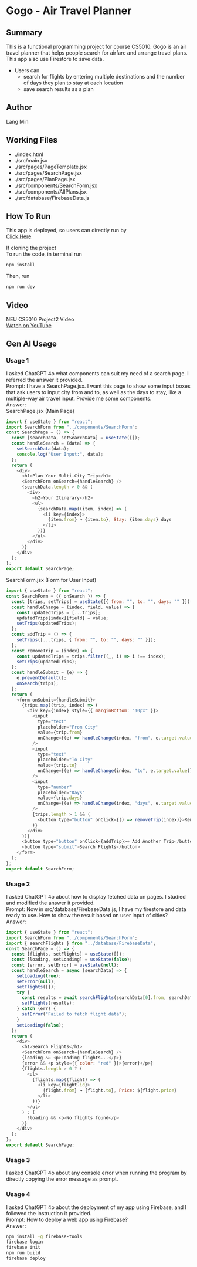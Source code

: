 # Gogo - Air Travel Planner

## Summary
This is a functional programming project for course CS5010. Gogo is an air travel planner that helps people search for airfare and arrange travel plans. This app also use Firestore to save data.

- Users can
  - search for flights by entering multiple destinations and the number of days they plan to stay at each location 
  - save search results as a plan

## Author
Lang Min

## Working Files
- ./index.html
- ./src/main.jsx
- ./src/pages/PageTemplate.jsx
- ./src/pages/SearchPage.jsx
- ./src/pages/PlanPage.jsx
- ./src/components/SearchForm.jsx
- ./src/components/AllPlans.jsx
- ./src/database/FirebaseData.js

## How To Run
This app is deployed, so users can directly run by <br>
[Click Here](https://neu-cs5010-project2-min.web.app)

If cloning the project <br>
To run the code, in terminal run
```bash
npm install
```
Then, run
```bash
npm run dev
```

## Video
NEU CS5010 Project2 Video <br>
[Watch on YouTube](https://youtu.be/HFRyaINY4DM)

## Gen AI Usage
### Usage 1
I asked ChatGPT 4o what components can suit my need of a search page. I referred the answer it provided. <br>
Prompt: I have a SearchPage.jsx. I want this page to show some input boxes that ask users to input city from and to, as well as the days to stay, like a multiple-way air travel input. Provide me some components. <br>
Answer: <br>
SearchPage.jsx (Main Page)
```javascript
import { useState } from "react";
import SearchForm from "../components/SearchForm";
const SearchPage = () => {
  const [searchData, setSearchData] = useState([]);
  const handleSearch = (data) => {
    setSearchData(data);
    console.log("User Input:", data);
  };
  return (
    <div>
      <h1>Plan Your Multi-City Trip</h1>
      <SearchForm onSearch={handleSearch} />
      {searchData.length > 0 && (
        <div>
          <h2>Your Itinerary</h2>
          <ul>
            {searchData.map((item, index) => (
              <li key={index}>
                {item.from} → {item.to}, Stay: {item.days} days
              </li>
            ))}
          </ul>
        </div>
      )}
    </div>
  );
};
export default SearchPage;
```
SearchForm.jsx (Form for User Input)
```javascript
import { useState } from "react";
const SearchForm = ({ onSearch }) => {
  const [trips, setTrips] = useState([{ from: "", to: "", days: "" }]);
  const handleChange = (index, field, value) => {
    const updatedTrips = [...trips];
    updatedTrips[index][field] = value;
    setTrips(updatedTrips);
  };
  const addTrip = () => {
    setTrips([...trips, { from: "", to: "", days: "" }]);
  };
  const removeTrip = (index) => {
    const updatedTrips = trips.filter((_, i) => i !== index);
    setTrips(updatedTrips);
  };
  const handleSubmit = (e) => {
    e.preventDefault();
    onSearch(trips);
  };
  return (
    <form onSubmit={handleSubmit}>
      {trips.map((trip, index) => (
        <div key={index} style={{ marginBottom: "10px" }}>
          <input
            type="text"
            placeholder="From City"
            value={trip.from}
            onChange={(e) => handleChange(index, "from", e.target.value)}
          />
          <input
            type="text"
            placeholder="To City"
            value={trip.to}
            onChange={(e) => handleChange(index, "to", e.target.value)}
          />
          <input
            type="number"
            placeholder="Days"
            value={trip.days}
            onChange={(e) => handleChange(index, "days", e.target.value)}
          />
          {trips.length > 1 && (
            <button type="button" onClick={() => removeTrip(index)}>Remove</button>
          )}
        </div>
      ))}
      <button type="button" onClick={addTrip}>+ Add Another Trip</button>
      <button type="submit">Search Flights</button>
    </form>
  );
};
export default SearchForm;
```

### Usage 2
I asked ChatGPT 4o about how to display fetched data on pages. I studied and modified the answer it provided. <br>
Prompt: Now in src/database/FirebaseData.js, I have my firestore and data ready to use. How to show the result based on user input of cities? <br>
Answer: <br>
```javascript
import { useState } from "react";
import SearchForm from "../components/SearchForm";
import { searchFlights } from "../database/FirebaseData";
const SearchPage = () => {
  const [flights, setFlights] = useState([]);
  const [loading, setLoading] = useState(false);
  const [error, setError] = useState(null);
  const handleSearch = async (searchData) => {
    setLoading(true);
    setError(null);
    setFlights([]);
    try {
      const results = await searchFlights(searchData[0].from, searchData[0].to);
      setFlights(results);
    } catch (err) {
      setError("Failed to fetch flight data");
    }
    setLoading(false);
  };
  return (
    <div>
      <h1>Search Flights</h1>
      <SearchForm onSearch={handleSearch} />
      {loading && <p>Loading flights...</p>}
      {error && <p style={{ color: "red" }}>{error}</p>}
      {flights.length > 0 ? (
        <ul>
          {flights.map((flight) => (
            <li key={flight.id}>
              {flight.from} → {flight.to}, Price: ${flight.price}
            </li>
          ))}
        </ul>
      ) : (
        !loading && <p>No flights found</p>
      )}
    </div>
  );
};
export default SearchPage;
```

### Usage 3
I asked ChatGPT 4o about any console error when running the program by directly copying the error message as prompt.

### Usage 4
I asked ChatGPT 4o about the deployment of my app using Firebase, and I followed the instruction it provided. <br>
Prompt: How to deploy a web app using Firebase? <br>
Answer: <br>
```bash
npm install -g firebase-tools
firebase login
firebase init
npm run build
firebase deploy
```